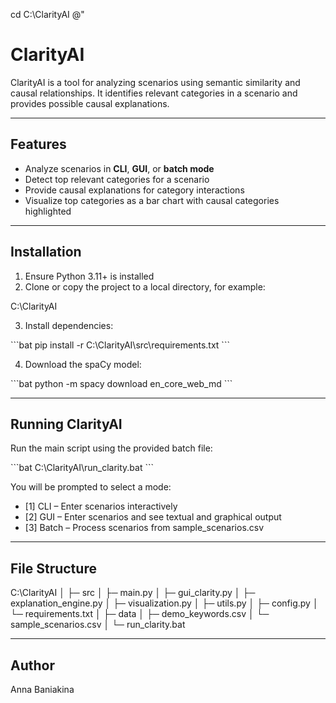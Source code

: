 cd C:\ClarityAI
@"
# ClarityAI

ClarityAI is a tool for analyzing scenarios using semantic similarity and causal relationships. It identifies relevant categories in a scenario and provides possible causal explanations.

---

## Features

- Analyze scenarios in **CLI**, **GUI**, or **batch mode**  
- Detect top relevant categories for a scenario  
- Provide causal explanations for category interactions  
- Visualize top categories as a bar chart with causal categories highlighted  

---

## Installation

1. Ensure Python 3.11+ is installed  
2. Clone or copy the project to a local directory, for example:  

C:\ClarityAI

3. Install dependencies:  

\`\`\`bat
pip install -r C:\ClarityAI\src\requirements.txt
\`\`\`

4. Download the spaCy model:

\`\`\`bat
python -m spacy download en_core_web_md
\`\`\`

---

## Running ClarityAI

Run the main script using the provided batch file:

\`\`\`bat
C:\ClarityAI\run_clarity.bat
\`\`\`

You will be prompted to select a mode:

- [1] CLI – Enter scenarios interactively
- [2] GUI – Enter scenarios and see textual and graphical output
- [3] Batch – Process scenarios from sample_scenarios.csv

---

## File Structure

C:\ClarityAI
│
├─ src
│ ├─ main.py
│ ├─ gui_clarity.py
│ ├─ explanation_engine.py
│ ├─ visualization.py
│ ├─ utils.py
│ ├─ config.py
│ └─ requirements.txt
│
├─ data
│ ├─ demo_keywords.csv
│ └─ sample_scenarios.csv
│
└─ run_clarity.bat


---

## Author
Anna Baniakina
